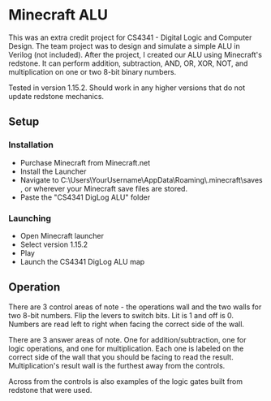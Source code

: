 # Minecraft ALU
This was an extra credit project for CS4341 - Digital Logic and Computer Design. The team project was to design and simulate a simple ALU in Verilog (not included). After the project, I created our ALU using Minecraft's redstone. It can perform addition, subtraction, AND, OR, XOR, NOT, and multiplication on one or two 8-bit binary numbers.  

Tested in version 1.15.2. Should work in any higher versions that do not update redstone mechanics.


## Setup

### Installation
- Purchase Minecraft from Minecraft.net
- Install the Launcher
- Navigate to C:\Users\YourUsername\AppData\Roaming\\.minecraft\saves , or wherever your Minecraft save files are stored.
- Paste the "CS4341 DigLog ALU" folder

### Launching
- Open Minecraft launcher
- Select version 1.15.2
- Play
- Launch the CS4341 DigLog ALU map

## Operation

There are 3 control areas of note - the operations wall and the two walls for two 8-bit numbers. Flip the levers to switch bits. Lit is 1 and off is 0. Numbers are read left to right when facing the correct side of the wall.  

There are 3 answer areas of note. One for addition/subtraction, one for logic operations, and one for multiplication. Each one is labeled on the correct side of the wall that you should be facing to read the result. Multiplication's result wall is the furthest away from the controls.  

Across from the controls is also examples of the logic gates built from redstone that were used.
